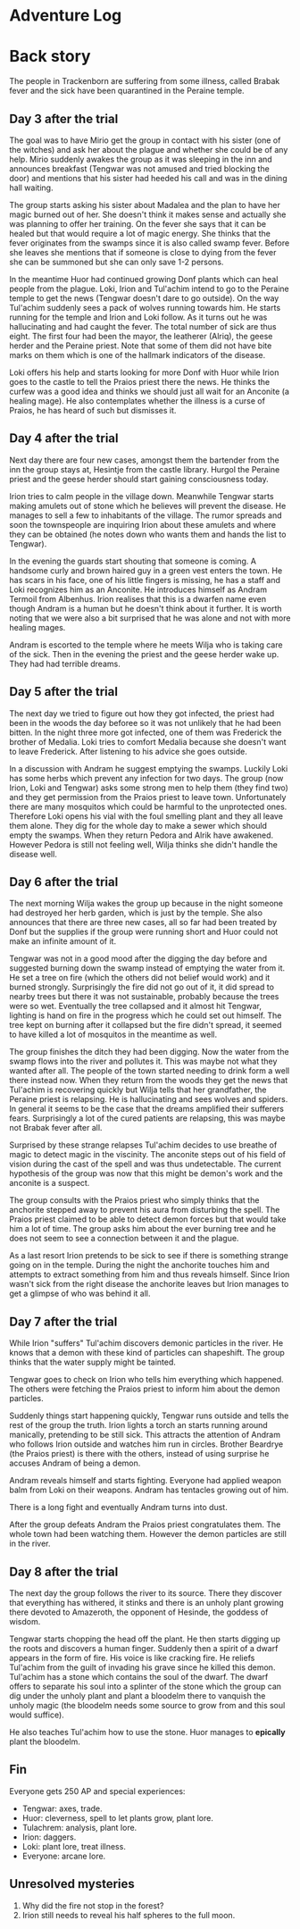 Adventure Log
======
# Back story
The people in Trackenborn are suffering from some illness, called
Brabak fever and the sick have been quarantined in the Peraine temple.

## Day 3 after the trial
The goal was to have Mirio get the group in contact with his sister (one
of the witches) and ask her about the plague and whether she could be of
any help. Mirio suddenly awakes the group as it was sleeping in the inn and
announces breakfast (Tengwar was not amused and tried blocking the
door) and mentions that his sister had heeded his call and was in the
dining hall waiting.

The group starts asking his sister about Madalea and the plan to have
her magic burned out of her. She doesn't think it makes sense and
actually she was planning to offer her training. On the fever she says
that it can be healed but that would require a lot of magic energy.
She thinks that the fever originates from the swamps since it is also
called swamp fever. Before she leaves she mentions that if someone is
close to dying from the fever she can be summoned but she can only save
1-2 persons.

In the meantime Huor had continued growing Donf plants which can heal
people from the plague. Loki, Irion and Tul'achim intend to go to the
Peraine temple to get the news (Tengwar doesn't dare to go outside). On
the way Tul'achim suddenly sees a pack of wolves running towards him. He
starts running for the temple and Irion and Loki follow. As it turns out
he was hallucinating and had caught the fever. The total number of sick
are thus eight. The first four had been the mayor, the leatherer
(Alriq), the geese herder and the Peraine priest. Note that some of them
did not have bite marks on them which is one of the hallmark indicators
of the disease.

Loki offers his help and starts looking for more Donf with Huor while Irion
goes to the castle to tell the Praios priest there the news. He thinks
the curfew was a good idea and thinks we should just all wait for an
Anconite (a healing mage). He also contemplates whether the illness is
a curse of Praios, he has heard of such but dismisses it.

## Day 4 after the trial
Next day there are four new cases, amongst them the bartender from the
inn the group stays at, Hesintje from the castle library. Hurgol the
Peraine priest and the geese herder should start gaining consciousness
today.

Irion tries to calm people in the village down. Meanwhile Tengwar
starts making amulets out of stone which he believes will prevent the
disease. He manages to sell a few to inhabitants of the village.  The
rumor spreads and soon the townspeople are inquiring Irion about these
amulets and where they can be obtained (he notes down who wants them and
hands the list to Tengwar).

In the evening the guards start shouting that someone is coming. A
handsome curly and brown haired guy in a green vest enters the town. He
has scars in his face, one of his little fingers is missing, he has a
staff and Loki recognizes him as an Anconite. He introduces himself as
Andram Termoil from Albenhus. Irion realises that this is a dwarfen name
even though Andram is a human but he doesn't think about it further.
It is worth noting that we were also a bit surprised that he was alone
and not with more healing mages.

Andram is escorted to the temple where he meets Wilja who is taking care
of the sick. Then in the evening the priest and the geese herder wake up.
They had had terrible dreams.

## Day 5 after the trial

The next day we tried to figure out how they got infected, the priest
had been in the woods the day beforee so it was not unlikely that he had
been bitten. In the night three more got infected, one of them was
Frederick the brother of Medalia.  Loki tries to comfort Medalia because
she doesn't want to leave Frederick. After listening to his advice she
goes outside.

In a discussion with Andram he suggest emptying the swamps. Luckily Loki
has some herbs which prevent any infection for
two days. The group (now Irion, Loki and Tengwar) asks some strong men
to help them (they find two) and they get permission from the Praios
priest to leave town. Unfortunately there are many mosquitos which could
be harmful to the unprotected ones. Therefore Loki opens his vial with
the foul smelling plant and they all leave them alone. They dig for the
whole day to make a sewer which should empty the swamps. When they
return Pedora and Alrik have awakened. However Pedora is still not
feeling well, Wilja thinks she didn't handle the disease well.

## Day 6 after the trial

The next morning Wilja wakes the group up because in the night someone 
had destroyed her herb garden, which is just by the temple. She also
announces that there are three new cases, all so far had been treated by
Donf but the supplies if the group were running short and Huor could
not make an infinite amount of it.

Tengwar was not in a good mood after the digging the day before and
suggested burning down the swamp instead of emptying the water from it.
He set a tree on fire (which the others did not belief would work) and
it burned strongly. Surprisingly the fire did not go out of it, it did
spread to nearby trees but there it was not sustainable, probably
because the trees were so wet. Eventually the tree collapsed and it
almost hit Tengwar, lighting is hand on fire in the progress which he
could set out himself. The tree kept on burning after it collapsed but
the fire didn't spread, it seemed to have killed a lot of mosquitos in
the meantime as well.

The group finishes the ditch they had been digging. Now the water from
the swamp flows into the river and pollutes it. This was maybe not what
they wanted after all. The people of the town started needing to drink
form a well there instead now. When they return from the woods they get
the news that Tul'achim is recovering quickly but Wilja tells that her
grandfather, the Peraine priest is relapsing. He is hallucinating and
sees wolves and spiders. In general it seems to be the case that the
dreams amplified their sufferers fears. Surprisingly a lot of the cured
patients are relapsing, this was maybe not Brabak fever after all.

Surprised by these strange relapses Tul'achim decides to use breathe of
magic to detect magic in the viscinity. The anconite steps out of his
field of vision during the cast of the spell and was thus undetectable.
The current hypothesis of the group was now that this might be demon's
work and the anconite is a suspect.

The group consults with the Praios priest who simply thinks that the
anchorite stepped away to prevent his aura from disturbing the spell.
The Praios priest claimed to be able to detect demon forces but that
would take him a lot of time. The group asks him about the ever burning
tree and he does not seem to see a connection between it and the plague.

As a last resort Irion pretends to be sick to see if there is something
strange going on in the temple. During the night the anchorite touches
him and attempts to extract something from him and thus reveals himself.
Since Irion wasn't sick from the right disease the anchorite leaves but
Irion manages to get a glimpse of who was behind it all.

## Day 7 after the trial

While Irion "suffers" Tul'achim discovers demonic particles in the
river. He knows that a demon with these kind of particles can
shapeshift. The group thinks that the water supply might be tainted.

Tengwar goes to check on Irion who tells him everything which happened.
The others were fetching the Praios priest to inform him about the demon
particles.

Suddenly things start happening quickly, Tengwar runs outside and tells
the rest of the group the truth. Irion lights a torch an starts running
around manically, pretending to be still sick. This attracts the
attention of Andram who follows Irion outside and watches him run in
circles. Brother Beardrye (the Praios priest) is there with the others,
instead of using surprise he accuses Andram of being a demon.

Andram reveals himself and starts fighting. Everyone had applied weapon
balm from Loki on their weapons. Andram has tentacles growing out of
him.

There is a long fight and eventually Andram turns into dust.

After the group defeats Andram the Praios priest congratulates them. The
whole town had been watching them. However the demon particles are still
in the river.

## Day 8 after the trial

The next day the group follows the river to its source. There they
discover that everything has withered, it stinks and there is an unholy
plant growing there devoted to Amazeroth, the opponent of Hesinde, the
goddess of wisdom.

Tengwar starts chopping the head off the plant. He then starts digging
up the roots and discovers a human finger. Suddenly then a spirit of a
dwarf appears in the form of fire. His voice is like cracking fire. He
reliefs Tul'achim from the guilt of invading his grave since he killed this demon.
Tul'achim has a stone which contains the soul of the dwarf. The dwarf
offers to separate his soul into a splinter of the stone which the group
can dig under the unholy plant and plant a bloodelm there to vanquish
the unholy magic (the bloodelm needs some source to grow from and this
soul would suffice).

He also teaches Tul'achim how to use the stone. Huor manages to
**epically** plant the bloodelm.

## Fin

Everyone gets 250 AP and special experiences:
+ Tengwar: axes, trade.
+ Huor: cleverness, spell to let plants grow, plant lore.
+ Tulachrem: analysis, plant lore.
+ Irion: daggers.
+ Loki: plant lore, treat illness.
+ Everyone: arcane lore.

## Unresolved mysteries
1. Why did the fire not stop in the forest?
2. Irion still needs to reveal his half spheres to the full moon.



